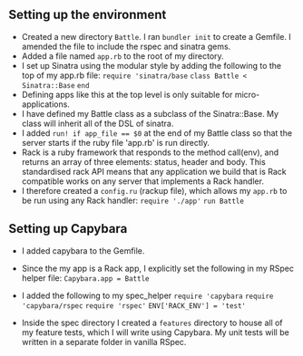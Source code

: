 ## Setting up the environment

 - Created a new directory `Battle`. I ran `bundler init` to create a Gemfile. I amended the file to include the rspec and sinatra gems.
 - Added a file named `app.rb` to the root of my directory. 
 - I set up Sinatra using the modular style by adding the following to the top of my app.rb file:
	 `require 'sinatra/base`
	 `class Battle < Sinatra::Base`
	  `end`
 - Defining apps like this at the top level is only suitable for micro-applications.
 - I have defined my Battle class as a subclass of the Sinatra::Base. My class will inherit all of the DSL of sinatra. 
 - I added `run! if app_file == $0` at the end of my Battle class so that the server starts if the ruby file 'app.rb' is run directly.
 - Rack is a ruby framework that responds to the method call(env), and returns an array of three elements: status, header and body. This standardised rack API means that any application we build that is Rack compatible works on any server that implements a Rack handler. 
 - I therefore created a `config.ru` (rackup file), which allows my `app.rb` to be run using any Rack handler:
`require './app'`
`run Battle`

## Setting up Capybara

 - I added capybara to the Gemfile. 
 - Since the my app is a Rack app, I explicitly set the following in my RSpec helper file:
 `Capybara.app = Battle`
 - I added the following to my spec_helper
 `require 'capybara`
 `require 'capybara/rspec`
 `require 'rspec'`
 `ENV['RACK_ENV'] = 'test'`
 
 - Inside the spec directory I created a `features` directory to house all of my feature tests, which I will write using Capybara. My unit tests will be written in a separate folder in vanilla RSpec. 
